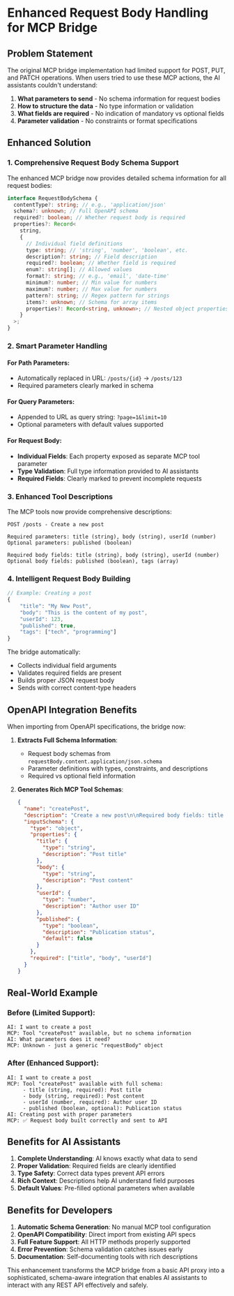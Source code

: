 # Enhanced Request Body Handling for MCP Bridge

## Problem Statement

The original MCP bridge implementation had limited support for POST, PUT, and PATCH operations. When users tried to use these MCP actions, the AI assistants couldn't understand:

1. **What parameters to send** - No schema information for request bodies
2. **How to structure the data** - No type information or validation
3. **What fields are required** - No indication of mandatory vs optional fields
4. **Parameter validation** - No constraints or format specifications

## Enhanced Solution

### 1. Comprehensive Request Body Schema Support

The enhanced MCP bridge now provides detailed schema information for all request bodies:

```typescript
interface RequestBodySchema {
  contentType?: string; // e.g., 'application/json'
  schema?: unknown; // Full OpenAPI schema
  required?: boolean; // Whether request body is required
  properties?: Record<
    string,
    {
      // Individual field definitions
      type: string; // 'string', 'number', 'boolean', etc.
      description?: string; // Field description
      required?: boolean; // Whether field is required
      enum?: string[]; // Allowed values
      format?: string; // e.g., 'email', 'date-time'
      minimum?: number; // Min value for numbers
      maximum?: number; // Max value for numbers
      pattern?: string; // Regex pattern for strings
      items?: unknown; // Schema for array items
      properties?: Record<string, unknown>; // Nested object properties
    }
  >;
}
```

### 2. Smart Parameter Handling

#### For Path Parameters:

- Automatically replaced in URL: `/posts/{id}` → `/posts/123`
- Required parameters clearly marked in schema

#### For Query Parameters:

- Appended to URL as query string: `?page=1&limit=10`
- Optional parameters with default values supported

#### For Request Body:

- **Individual Fields**: Each property exposed as separate MCP tool parameter
- **Type Validation**: Full type information provided to AI assistants
- **Required Fields**: Clearly marked to prevent incomplete requests

### 3. Enhanced Tool Descriptions

The MCP tools now provide comprehensive descriptions:

```
POST /posts - Create a new post

Required parameters: title (string), body (string), userId (number)
Optional parameters: published (boolean)

Required body fields: title (string), body (string), userId (number)
Optional body fields: published (boolean), tags (array)
```

### 4. Intelligent Request Body Building

```typescript
// Example: Creating a post
{
    "title": "My New Post",
    "body": "This is the content of my post",
    "userId": 123,
    "published": true,
    "tags": ["tech", "programming"]
}
```

The bridge automatically:

- Collects individual field arguments
- Validates required fields are present
- Builds proper JSON request body
- Sends with correct content-type headers

## OpenAPI Integration Benefits

When importing from OpenAPI specifications, the bridge now:

1. **Extracts Full Schema Information**:

   - Request body schemas from `requestBody.content.application/json.schema`
   - Parameter definitions with types, constraints, and descriptions
   - Required vs optional field information

2. **Generates Rich MCP Tool Schemas**:
   ```json
   {
     "name": "createPost",
     "description": "Create a new post\n\nRequired body fields: title (string), body (string), userId (number)",
     "inputSchema": {
       "type": "object",
       "properties": {
         "title": {
           "type": "string",
           "description": "Post title"
         },
         "body": {
           "type": "string",
           "description": "Post content"
         },
         "userId": {
           "type": "number",
           "description": "Author user ID"
         },
         "published": {
           "type": "boolean",
           "description": "Publication status",
           "default": false
         }
       },
       "required": ["title", "body", "userId"]
     }
   }
   ```

## Real-World Example

### Before (Limited Support):

```
AI: I want to create a post
MCP: Tool "createPost" available, but no schema information
AI: What parameters does it need?
MCP: Unknown - just a generic "requestBody" object
```

### After (Enhanced Support):

```
AI: I want to create a post
MCP: Tool "createPost" available with full schema:
     - title (string, required): Post title
     - body (string, required): Post content
     - userId (number, required): Author user ID
     - published (boolean, optional): Publication status
AI: Creating post with proper parameters
MCP: ✅ Request body built correctly and sent to API
```

## Benefits for AI Assistants

1. **Complete Understanding**: AI knows exactly what data to send
2. **Proper Validation**: Required fields are clearly identified
3. **Type Safety**: Correct data types prevent API errors
4. **Rich Context**: Descriptions help AI understand field purposes
5. **Default Values**: Pre-filled optional parameters when available

## Benefits for Developers

1. **Automatic Schema Generation**: No manual MCP tool configuration
2. **OpenAPI Compatibility**: Direct import from existing API specs
3. **Full Feature Support**: All HTTP methods properly supported
4. **Error Prevention**: Schema validation catches issues early
5. **Documentation**: Self-documenting tools with rich descriptions

This enhancement transforms the MCP bridge from a basic API proxy into a sophisticated, schema-aware integration that enables AI assistants to interact with any REST API effectively and safely.
